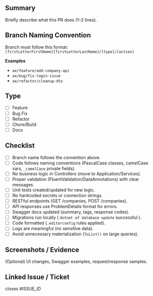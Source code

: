 ## Summary
Briefly describe what this PR does (1–2 lines).

## Branch Naming Convention
Branch must follow this format:  
`[firstLetterFirstName][firstLetterLastName]/[type]/[action]`

**Examples**
- `ae/feature/add-company-api`
- `ae/bug/fix-login-issue`
- `ae/refactor/cleanup-dto`

## Type
- [ ] Feature
- [ ] Bug Fix
- [ ] Refactor
- [ ] Chore/Build
- [ ] Docs

## Checklist
- [ ] Branch name follows the convention above.
- [ ] Code follows naming conventions (PascalCase classes, camelCase vars, `_camelCase` private fields).
- [ ] No business logic in Controllers (move to Application/Services).
- [ ] Proper validation (FluentValidation/DataAnnotations) with clear messages.
- [ ] Unit tests created/updated for new logic.
- [ ] No hardcoded secrets or connection strings.
- [ ] RESTful endpoints (GET /companies, POST /companies).
- [ ] API responses use ProblemDetails format for errors.
- [ ] Swagger docs updated (summary, tags, response codes).
- [ ] Migrations run locally ( `dotnet ef database update` successful ).
- [ ] Code formatted (`.editorconfig` rules applied).
- [ ] Logs are meaningful (no sensitive data).
- [ ] Avoid unnecessary materialization (`ToList()` on large queries).

## Screenshots / Evidence
(Optional) UI changes, Swagger examples, request/response samples.

## Linked Issue / Ticket
closes #ISSUE_ID
